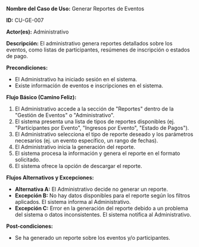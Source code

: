 **Nombre del Caso de Uso:** Generar Reportes de Eventos

**ID:** CU-GE-007

**Actor(es):** Administrativo

**Descripción:** El administrativo genera reportes detallados sobre los eventos, como listas de participantes, resúmenes de inscripción o estados de pago.

**Precondiciones:**

* El Administrativo ha iniciado sesión en el sistema.
* Existe información de eventos e inscripciones en el sistema.

**Flujo Básico (Camino Feliz):**

1. El Administrativo accede a la sección de "Reportes" dentro de la "Gestión de Eventos" o "Administrativo".
2. El sistema presenta una lista de tipos de reportes disponibles (ej. "Participantes por Evento", "Ingresos por Evento", "Estado de Pagos").
3. El Administrativo selecciona el tipo de reporte deseado y los parámetros necesarios (ej. un evento específico, un rango de fechas).
4. El Administrativo inicia la generación del reporte.
5. El sistema procesa la información y genera el reporte en el formato solicitado.
6. El sistema ofrece la opción de descargar el reporte.

**Flujos Alternativos y Excepciones:**

* **Alternativa A:** El Administrativo decide no generar un reporte.
* **Excepción B:** No hay datos disponibles para el reporte según los filtros aplicados. El sistema informa al Administrativo.
* **Excepción C:** Error en la generación del reporte debido a un problema del sistema o datos inconsistentes. El sistema notifica al Administrativo.

**Post-condiciones:**

* Se ha generado un reporte sobre los eventos y/o participantes.